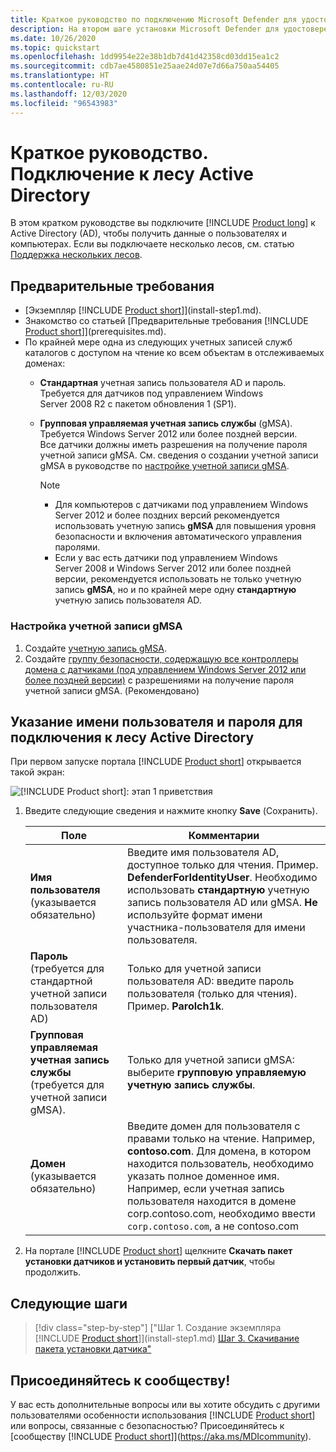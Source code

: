 ```yaml
---
title: Краткое руководство по подключению Microsoft Defender для удостоверений к Active Directory
description: На втором шаге установки Microsoft Defender для удостоверений происходит настройка параметров подключения к домену в облачной службе Defender для удостоверений
ms.date: 10/26/2020
ms.topic: quickstart
ms.openlocfilehash: 1dd9954e22e38b1db7d41d42358cd03dd15ea1c2
ms.sourcegitcommit: cdb7ae4580851e25aae24d07e7d66a750aa54405
ms.translationtype: HT
ms.contentlocale: ru-RU
ms.lasthandoff: 12/03/2020
ms.locfileid: "96543983"
---
```

# <a name="quickstart-connect-to-your-active-directory-forest"></a>Краткое руководство. Подключение к лесу Active Directory

В этом кратком руководстве вы подключите [!INCLUDE [Product long](includes/product-long.md)] к Active Directory (AD), чтобы получить данные о пользователях и компьютерах. Если вы подключаете несколько лесов, см. статью [Поддержка нескольких лесов](multi-forest.md).

## <a name="prerequisites"></a>Предварительные требования

- [Экземпляр [!INCLUDE [Product short](includes/product-short.md)]](install-step1.md).
- Знакомство со статьей [Предварительные требования [!INCLUDE [Product short](includes/product-short.md)]](prerequisites.md).
- По крайней мере одна из следующих учетных записей служб каталогов с доступом на чтение ко всем объектам в отслеживаемых доменах:
  - **Стандартная** учетная запись пользователя AD и пароль. Требуется для датчиков под управлением Windows Server 2008 R2 с пакетом обновления 1 (SP1).
  - **Групповая управляемая учетная запись службы** (gMSA). Требуется Windows Server 2012 или более поздней версии.  
  Все датчики должны иметь разрешения на получение пароля учетной записи gMSA. См. сведения о создании учетной записи gMSA в руководстве по [настройке учетной записи gMSA](#how-to-set-up-a-gmsa-account).

    > [!NOTE]
    >
    > - Для компьютеров с датчиками под управлением Windows Server 2012 и более поздних версий рекомендуется использовать учетную запись **gMSA** для повышения уровня безопасности и включения автоматического управления паролями.
    > - Если у вас есть датчики под управлением Windows Server 2008 и Windows Server 2012 или более поздней версии, рекомендуется использовать не только учетную запись **gMSA**, но и по крайней мере одну **стандартную** учетную запись пользователя AD.

### <a name="how-to-set-up-a-gmsa-account"></a>Настройка учетной записи gMSA

1. Создайте [учетную запись gMSA](/windows-server/security/group-managed-service-accounts/getting-started-with-group-managed-service-accounts#BKMK_CreateGMSA).
1. Создайте [группу безопасности, содержащую все контроллеры домена с датчиками (под управлением Windows Server 2012 или более поздней версии)](/windows-server/security/group-managed-service-accounts/getting-started-with-group-managed-service-accounts#BKMK_AddMemberHosts) с разрешениями на получение пароля учетной записи gMSA. (Рекомендовано)

## <a name="provide-a-username-and-password-to-connect-to-your-active-directory-forest"></a>Указание имени пользователя и пароля для подключения к лесу Active Directory

При первом запуске портала [!INCLUDE [Product short](includes/product-short.md)] открывается такой экран:

![[!INCLUDE [Product short](includes/product-short.md)]: этап 1 приветствия](media/directory-services.png)

1. Введите следующие сведения и нажмите кнопку **Save** (Сохранить).

    |Поле|Комментарии|
    |---|---|
    |**Имя пользователя** (указывается обязательно)|Введите имя пользователя AD, доступное только для чтения. Пример. **DefenderForIdentityUser**. Необходимо использовать **стандартную** учетную запись пользователя AD или gMSA. **Не** используйте формат имени участника-пользователя для имени пользователя.|
    |**Пароль** (требуется для стандартной учетной записи пользователя AD)|Только для учетной записи пользователя AD: введите пароль пользователя (только для чтения). Пример. **Parolch1k**.|
    |**Групповая управляемая учетная запись службы** (требуется для учетной записи gMSA).|Только для учетной записи gMSA: выберите **групповую управляемую учетную запись службы**.|
    |**Домен** (указывается обязательно)|Введите домен для пользователя с правами только на чтение. Например, **contoso.com**. Для домена, в котором находится пользователь, необходимо указать полное доменное имя. Например, если учетная запись пользователя находится в домене corp.contoso.com, необходимо ввести `corp.contoso.com`, а не contoso.com|

1. На портале [!INCLUDE [Product short](includes/product-short.md)] щелкните **Скачать пакет установки датчиков и установить первый датчик**, чтобы продолжить.

## <a name="next-steps"></a>Следующие шаги

> [!div class="step-by-step"]
> ["Шаг 1. Создание экземпляра [!INCLUDE [Product short](includes/product-short.md)]](install-step1.md)
> [Шаг 3. Скачивание пакета установки датчика"](install-step3.md)

## <a name="join-the-community"></a>Присоединяйтесь к сообществу!

У вас есть дополнительные вопросы или вы хотите обсудить с другими пользователями особенности использования [!INCLUDE [Product short](includes/product-short.md)] или вопросы, связанные с безопасностью? Присоединяйтесь к [сообществу [!INCLUDE [Product short](includes/product-short.md)]](https://aka.ms/MDIcommunity).
